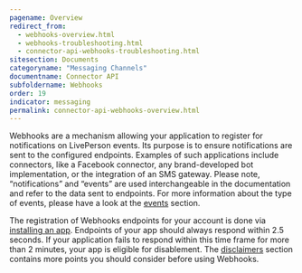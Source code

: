 ```yaml
---
pagename: Overview
redirect_from:
  - webhooks-overview.html
  - webhooks-troubleshooting.html
  - connector-api-webhooks-troubleshooting.html
sitesection: Documents
categoryname: "Messaging Channels"
documentname: Connector API
subfoldername: Webhooks
order: 19
indicator: messaging
permalink: connector-api-webhooks-overview.html
---
```


Webhooks are a mechanism allowing your application to register for notifications on LivePerson events. Its purpose is to ensure notifications are sent to the configured endpoints. Examples of such applications include connectors, like a Facebook connector, any brand-developed bot implementation, or the integration of an SMS gateway. Please note, “notifications” and “events” are used interchangeable in the documentation and refer to the data sent to endpoints. For more information about the type of events, please have a look at the [events](connector-api-webhooks-events.html) section.  

The registration of Webhooks endpoints for your account is done via [installing an app](webhooks-configuration.html). Endpoints of your app should always respond within 2.5 seconds. If your application fails to respond within this time frame for more than 2 minutes, your app is eligible for disablement. The [disclaimers](connector-api-webhooks-disclaimers.html) section contains more points you should consider before using Webhooks.
